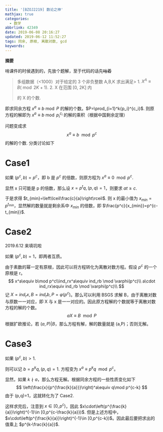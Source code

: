 ```yaml
---
title: '[BZOJ2219] 数论之神'
mathjax: true
categories:
  - 数学
abbrlink: 42349
date: 2019-06-08 20:16:27
updated: 2019-06-12 11:52:27
tags: 同余, 原根, 离散对数, gcd
keywords:
---
```


**摘要**

啃课件的时侯遇到的，先放个题解，至于代码的话~~先咕着~~

<!--more-->

> 多组数据（<1000）对于给定的 3 个非负整数 A,B,K 求出满足> 1.  $X^A \equiv B(\bmod 2K + 1)$.
> 2.  X 在范围 [0, 2K] 内
> 
> 的 X 的个数.

即求同余方程 $x^a\equiv b\bmod P$ 的解的个数。$P=\prod_{i=1}^k{p_i}^{c_i}$. 则原方程的解即为 $x^a\equiv b\bmod {p_i}^{c_i}$ 的解的乘积（根据中国剩余定理）

问题变成求 
$$
x^a\equiv b\mod p^c
$$
的解的个数. 分类讨论如下

# Case1

如果 $(p^c,b)=p^c$，即 b 是 $p^c$ 的倍数，则原方程为 $x^a\equiv 0\mod p^c$.

显然 x 只可能是 p 的倍数，那么设 $x=p^tq,(p,q)=1$，则要求 $at\geq c$.

于是求得 $t_{min}=\left\lceil\frac{c}{a}\right\rceil$. 则 x 的最小值为 $x_{min}=p^{t_{min}}$，显然解的数量就是剩余系中 $x_{min}$ 的倍数，即 $\frac{p^c}{x_{min}}=p^{c-t_{min}}$.

# Case2

2019.6.12 来填坑啦

如果 $(p^c,b)=1$，即两者互质。

由于素数的幂一定有原根，因此可以将方程转化为离散对数方程。假设 $p^c$ 的一个原根是 r。
$$
x^a\equiv b\mod p^c\\ind_rx^a\equiv ind_rb \mod \varphi(p^c)\\
a\cdot ind_rx\equiv ind_rb \mod \varphi(p^c)\\
$$
记 $X=ind_rx,B=ind_rb,P=\varphi(p^c)$。那么可以利用 BSGS 求解 B，由于离散对数与原数一一对应，即 X 与 x 是一一对应的。因此原方程解的个数就等于离散对数方程的解的个数。
$$
aX\equiv B\mod P
$$
根据扩欧推论，若 $(a,P)|B$，那么方程有解，解的数量就是 (a,P)；否则无解。

# Case3

如果 $(p^c,b)>1$.

则可以记 $b=p^kq,(p,q)=1$. 方程变为 $x^a\equiv p^kq\mod p^c$。

显然，如果 $k\nmid a$，那么方程无解。根据同余方程的一些性质变化如下
$$
\left(\frac{x}{p^{\frac{k}{a}}}\right)^a\equiv q\mod p^{c-k}
$$
由于 (p,q)=1，这就转化为了 Case2. 

这样求完后，注意到 $x\in [0,p^c)$，因此 $x\cdot\left(p^{\frac{k}{a}}\right)^{-1}\in [0,p^{c-\frac{k}{a}})$. 但是上述方程中，$x\cdot\left(p^{\frac{k}{a}}\right)^{-1}\in [0,p^{c-k})$。因此最后要把求出的值乘上 $p^{k-\frac{k}{a}}$.